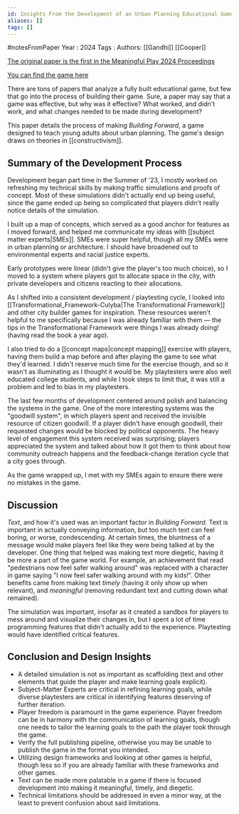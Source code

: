 ```yaml
---
id: Insights From the Development of an Urban Planning Educational Game
aliases: []
tags: []
---
```


#notesFromPaper
Year   : 2024
Tags   : 
Authors: [[Gandhi]] [[Cooper]]

[The original paper is the first in the Meaningful Play 2024 Proceedings](https://playstorypress.org/books/meaningful-play-2024-proceedings/)

[You can find the game here](https://github.com/kksgandhi/building-forward)

There are tons of papers that analyze a fully built educational game, but few that go into the process of building their game. Sure, a paper may say that a game was effective, but why was it effective? What worked, and didn't work, and what changes needed to be made during development?

This paper details the process of making *Building Forward*, a game designed to teach young adults about urban planning. The game's design draws on theories in [[constructivism]].

Summary of the Development Process
----------------------------------

Development began part time in the Summer of '23, I mostly worked on refreshing my technical skills by making traffic simulations and proofs of concept. Most of these simulations didn't actually end up being useful, since the game ended up being so complicated that players didn't really notice details of the simulation.

I built up a map of concepts, which served as a good anchor for features as I moved forward, and helped me communicate my ideas with [[subject matter experts|SMEs]]. SMEs were super helpful, though all my SMEs were in urban planning or architecture. I should have broadened out to environmental experts and racial justice experts.

Early prototypes were linear (didn't give the player's too much choice), so I moved to a system where players got to allocate space in the city, with private developers and citizens reacting to their allocations.

As I shifted into a consistent development / playtesting cycle, I looked into [[Transformational_Framework-Culyba|The Transformational Framework]] and other city builder games for inspiration. These resources weren't helpful to me specifically because I was already familiar with them — the tips in the Transformational Framework were things I was already doing! (having read the book a year ago).

I also tried to do a [[concept maps|concept mapping]] exercise with players, having them build a map before and after playing the game to see what they'd learned. I didn't reserve much time for the exercise though, and so it wasn't as illuminating as I thought it would be. My playtesters were also well educated college students, and while I took steps to limit that, it was still a problem and led to bias in my playtesters.

The last few months of development centered around polish and balancing the systems in the game. One of the more interesting systems was the "goodwill system", in which players spent and received the invisible resource of citizen goodwill. If a player didn't have enough goodwill, their requested changes would be blocked by political opponents. The heavy level of engagement this system received was surprising; players appreciated the system and talked about how it got them to think about how community outreach happens and the feedback-change iteration cycle that a city goes through.

As the game wrapped up, I met with my SMEs again to ensure there were no mistakes in the game.

Discussion
---------------

*Text*, and how it's used was an important factor in *Building Forward*. Text is important in actually conveying information, but too much text can feel boring, or worse, condescending. At certain times, the bluntness of a message would make players feel like they were being talked at by the developer. One thing that helped was making text more diegetic, having it be more a part of the game world. For example, an achievement that read "pedestrians now feel safer walking around" was replaced with a character in game saying "I now feel safer walking around with my kids!". Other benefits came from making text *timely* (having it only show up when relevant), and *meaningful* (removing redundant text and cutting down what remained).

The simulation was important, insofar as it created a sandbox for players to mess around and visualize their changes in, but I spent a lot of time programming features that didn't actually add to the experience. Playtesting would have identified critical features.

Conclusion and Design Insights
------------------------------

 - A detailed simulation is not as important as scaffolding (text and other elements that guide the player and make learning goals explicit).
 - Subject-Matter Experts are critical in refining learning goals, while diverse playtesters are critical in identifying features deserving of further iteration.
 - Player freedom is paramount in the game experience. Player freedom can be in harmony with the communication of learning goals, though one needs to tailor the learning goals to the path the player took through the game.
 - Verify the full publishing pipeline, otherwise you may be unable to publish the game in the format you intended.
 - Utilizing design frameworks and looking at other games is helpful, though less so if you are already familiar with these frameworks and other games.
 - Text can be made more palatable in a game if there is focused development into making it meaningful, timely, and diegetic.
 - Technical limitations should be addressed in even a minor way, at the least to prevent confusion about said limitations.
